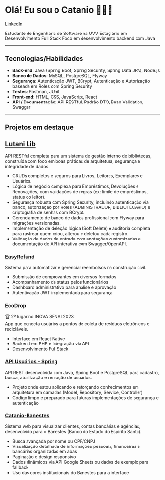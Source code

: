 # Olá! Eu sou o Catanio 🐧🇧🇷

[LinkedIn](https://www.linkedin.com/in/lucascatanio)

Estudante de Engenharia de Software na UVV
Estagiário em Desenvolvimento Full Stack
Foco em desenvolvimento backend com Java

---

## Tecnologias/Habilidades

- **Back-end**: Java (Spring Boot, Spring Security, Spring Data JPA), Node.js  
- **Banco de Dados**: MySQL, PostgreSQL, Flyway
- **Segurança**: Autenticação JWT, BCrypt, Autenticação e Autorização baseada em Roles com Spring Security
- **Testes**: Postman, JUnit  
- **Front-end**: HTML, CSS, JavaScript, React
- **API / Documentação**: API RESTful, Padrão DTO, Bean Validation, Swagger

---

## Projetos em destaque

## [Lutani Lib](https://github.com/lucascatanio/backend-lutani-lib)
API RESTful completa para um sistema de gestão interno de bibliotecas, construída com foco em boas práticas de arquitetura, segurança e integridade de dados.
- CRUDs completos e seguros para Livros, Leitores, Exemplares e Usuários.
- Lógica de negócio complexa para Empréstimos, Devoluções e Renovações, com validações de regras (ex: limite de empréstimos, status do leitor).
- Segurança robusta com Spring Security, incluindo autenticação via banco, autorização por Roles (ADMINISTRADOR, BIBLIOTECARIO) e criptografia de senhas com BCrypt.
- Gerenciamento de banco de dados profissional com Flyway para migrações versionadas.
- Implementação de deleção lógica (Soft Delete) e auditoria completa para rastrear quem criou, alterou e deletou cada registro.
- Validação de dados de entrada com anotações customizadas e documentação de API interativa com Swagger/OpenAPI.

### [EasyRefund](https://github.com/mrigueti/EasyRefund)
Sistema para automatizar e gerenciar reembolsos na construção civil.  
- Submissão de comprovantes em diversos formatos  
- Acompanhamento de status pelos funcionários  
- Dashboard administrativo para análise e aprovação  
- Autenticação JWT implementada para segurança

### EcoDrop
🏆 2º lugar no INOVA SENAI 2023  
App que conecta usuários a pontos de coleta de resíduos eletrônicos e recicláveis.  
- Interface em React Native  
- Backend em PHP e integração via API  
- Desenvolvimento Full Stack

### [API Usuários - Spring](https://github.com/lucascatanio/api-usuarios-spring)  
API REST desenvolvida com Java, Spring Boot e PostgreSQL para cadastro, busca, atualização e remoção de usuários.  
- Projeto onde estou aplicando e reforçando conhecimentos em arquitetura em camadas (Model, Repository, Service, Controller)
- Código limpo e preparado para futuras implementações de segurança e autenticação

### [Catanio-Banestes](https://github.com/lucascatanio/catanio-banestes)  
Sistema web para visualizar clientes, contas bancárias e agências, desenvolvido para o Banestes (Banco do Estado do Espírito Santo).  
- Busca avançada por nome ou CPF/CNPJ  
- Visualização detalhada de informações pessoais, financeiras e bancárias organizadas em abas  
- Paginação e design responsivo  
- Dados dinâmicos via API Google Sheets ou dados de exemplo para fallback  
- Uso das cores institucionais do Banestes para a interface
